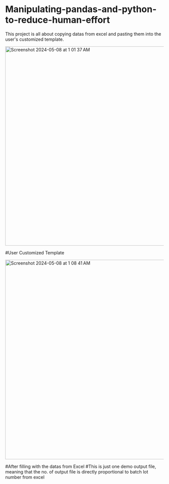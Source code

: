 # Manipulating-pandas-and-python-to-reduce-human-effort
 This project is all about copying datas from excel and pasting them into the user's customized template.




<img width="633" alt="Screenshot 2024-05-08 at 1 01 37 AM" src="https://github.com/NikkiAung/Manipulating-pandas-and-python-to-reduce-human-effort/assets/160472666/e28dab51-0ecf-4e80-b7f4-32b5cfeca694">

#User Customized Template


<img width="634" alt="Screenshot 2024-05-08 at 1 08 41 AM" src="https://github.com/NikkiAung/Manipulating-pandas-and-python-to-reduce-human-effort/assets/160472666/0e58e026-5587-4b51-aad6-87257549bc66">

#After filling with the datas from Excel
#This is just one demo output file, meaning that the no. of output file is directly proportional to batch lot number from excel
